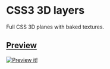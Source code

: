 # CSS3 3D layers

Full CSS 3D planes with baked textures.

## [Preview](http://lab.cheron.works/css3-3d-map/)

[![Preview it!](https://github.com/mrgnou/lab/blob/master/src/css3-3d-map/preview.jpg)](http://lab.cheron.works/css3-3d-map/)